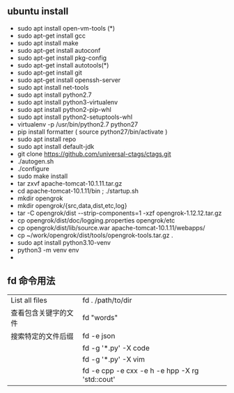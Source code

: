 ## ubuntu install
- sudo apt install open-vm-tools (*)
- sudo apt-get install gcc
- sudo apt install make
- sudo apt-get install autoconf
- sudo apt-get install pkg-config
- sudo apt-get install autotools(*)
- sudo apt-get install git
- sudo apt-get install openssh-server
- sudo apt install net-tools
- sudo apt install python2.7
- sudo apt install python3-virtualenv
- sudo apt install python2-pip-whl
- sudo apt install python2-setuptools-whl
- virtualenv -p /usr/bin/python2.7 python27
- pip install formatter ( source python27/bin/activate )
- sudo apt install repo
- sudo apt install default-jdk
- git clone https://github.com/universal-ctags/ctags.git
- ./autogen.sh
- ./configure
- sudo make install
- tar zxvf apache-tomcat-10.1.11.tar.gz
- cd apache-tomcat-10.1.11/bin ; ./startup.sh
- mkdir opengrok
- mkdir opengrok/{src,data,dist,etc,log}
- tar -C opengrok/dist --strip-components=1 -xzf  opengrok-1.12.12.tar.gz
- cp opengrok/dist/doc/logging.properties opengrok/etc
- cp opengrok/dist/lib/source.war  apache-tomcat-10.1.11/webapps/
- cp ~/work/opengrok/dist/tools/opengrok-tools.tar.gz   .
- sudo apt install python3.10-venv
- python3 -m venv env
- 



## fd 命令用法



|                      |                                                              |
| -------------------- | ------------------------------------------------------------ |
| List all files       | fd   .   /path/to/dir                                        |
| 查看包含关键字的文件 | fd   "words"                                                 |
| 搜索特定的文件后缀   | fd   -e    json                                              |
|                      | fd   -g    '*.py'    -X   code                               |
|                      | fd   -g    '*.py'    -X   vim                                |
|                      | fd   -e cpp   -e cxx    -e h   -e  hpp   -X   rg 'std::cout' |
